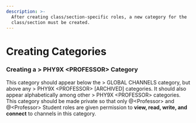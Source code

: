 ```yaml
---
description: >-
  After creating class/section-specific roles, a new category for the
  class/section must be created.
---
```


# Creating Categories

### Creating a &gt; PHY9X &lt;PROFESSOR&gt; Category

This category should appear below the &gt; GLOBAL CHANNELS category, but above any &gt; PHY9X &lt;PROFESSOR&gt; \[ARCHIVED\] categories. It should also appear alphabetically among other &gt; PHY9X &lt;PROFESSOR&gt; categories. This category should be made private so that only @&lt;Professor&gt; and @&lt;Professor&gt; Student roles are given permission to **view, read, write, and connect** to channels in this category.

